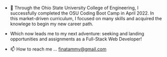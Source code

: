 
- 🌱 Through the Ohio State University College of Engineering, I successfully completed the OSU Coding Boot Camp in April 2022.  In this market-driven curriculum, I focused on many skills and acquired the knowlege to begin my new career path.
-  Which now leads me to my next adventure: seeking and landing opportunities and assignments as a Full-Stack Web Developer!

- 📫 How to reach me ... finatammy@gmail.com

<!---
trfina/trfina is a ✨ special ✨ repository because its `README.md` (this file) appears on your GitHub profile.
You can click the Preview link to take a look at your changes.
--->
